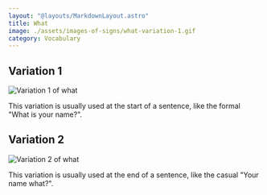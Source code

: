 ```yaml
---
layout: "@layouts/MarkdownLayout.astro"
title: What
image: ./assets/images-of-signs/what-variation-1.gif
category: Vocabulary
---
```


## Variation 1

![Variation 1 of what](@signs/what-variation-1.gif)

This variation is usually used at the start of a sentence,
like the formal "What is your name?".

## Variation 2

![Variation 2 of what](@signs/what-variation-2.gif)

This variation is usually used at the end of a sentence,
like the casual "Your name what?".
